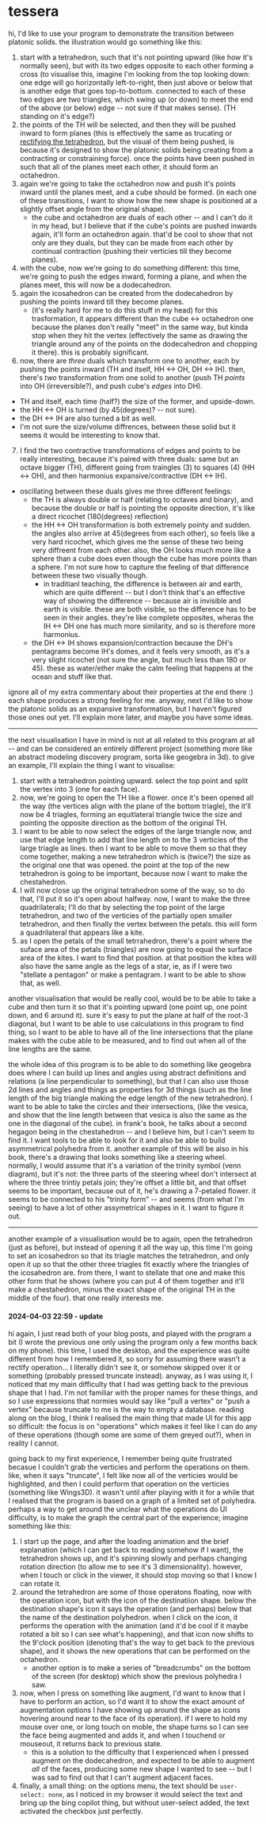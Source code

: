# tessera

hi, I'd like to use your program to demonstrate the transition between platonic solids. the illustration would go something like this:
1. start with a tetrahedron, such that it's not pointing upward (like how it's normally seen), but with its two edges opposite to each other forming a cross (to visualise this, imagine I'm looking from the top looking down: one edge will go horizontally left-to-right, then just above or below that is another edge that goes top-to-bottom. connected to each of these two edges are two triangles, which swing up (or down) to meet the end of the above (or below) edge -- not sure if that makes sense). (TH standing on it's edge?)
2. the points of the TH will be selected, and then they will be pushed inward to form planes (this is effectively the same as trucating or [rectifying the tetrahedron](https://community.wolfram.com/groups/-/m/t/962240), but the visual of them being pushed, is because it's designed to show the platonic solids being creating from a contracting or constraining force). once the points have been pushed in such that all of the planes meet each other, it should form an octahedron.
3. again we're going to take the octahedron now and push it's points inward until the planes meet, and a cube should be formed. (in each one of these transitions, I want to show how the new shape is positioned at a slightly offset angle from the original shape).
	- the cube and octahedron are duals of each other -- and I can't do it in my head, but I believe that if the cube's points are pushed inwards again, it'll form an octahedron again. that'd be cool to show that not only are they duals, but they can be made from each other by continual contraction (pushing their verticies till they become planes).
4. with the cube, now we're going to do something different: this time, we're going to push the edges inward, forming a plane, and when the planes meet, this will now be a dodecahedron.
5. again the icosahedron can be created from the dodecahedron by pushing the points inward till they become planes.
	- (it's really hard for me to do this stuff in my head) for this trasformation, it appears different than the cube <-> octahedron one because the planes don't really "meet" in the same way, but kinda stop when they hit the vertex (effectively the same as drawing the triangle around any of the points on the dodecahedron and chopping it there). this is probably significant.
6. now, there are *three* duals which transform one to another,  each by pushing the points inward (TH and itself, HH <-> OH, DH <-> IH). then, there's *two* transformation from one  solid to another (push TH *points* into OH (irreversible?), and push cube's *edges* into DH).
- TH and itself, each time (half?) the size of the former, and upside-down.
- the HH <-> OH is turned (by 45(degrees)? -- not sure).
- the DH <-> IH are also turned a bit as well.
- I'm not sure the size/volume diffrences, between these solid but it seems it would be interesting to know that. 
7. I find the two contractive transformations of edges and points to be really interesting, because it's paired with three duals: same but an octave bigger (TH), different going from traingles (3) to squares (4) (HH <-> OH), and then harmonius expansive/contractive (DH <-> IH).
- oscillating between these duals gives me three different feelings:
	- the TH is always double or half (relating to octaves and binary), and because the double or half is pointing the opposite direction, it's like a direct ricochet (180(degrees) reflection)
	- the HH <-> OH transformation is both extremely pointy and sudden. the angles also arrive at 45(degrees from each other), so feels like a very hard ricochet, which gives me the sense of these two being very diffreent from each other. also, the OH looks much more like a sphere than a cube does even though the cube has more points than a sphere. I'm not sure how to capture the feeling of that difference between these two visually though.
		- in traditianl teaching, the difference is between air and earth, which are quite different -- but I don't think that's an effective way of showing the difference -- because air is invisible and earth is visible. these are both visible, so the difference has to be seen in their angles. they're like complete opposites, wheras the IH <-> DH one has much more similarity, and so is therefore more harmonius.
	- the DH <-> IH shows expansion/contraction because the DH's pentagrams become IH's domes, and it feels very smooth, as it's a very slight ricochet (not sure the angle, but much less than 180 or 45). these as water/ether make the calm feeling that happens at the ocean and stuff like that.

ignore all of my extra commentary about their properties at the end there :) each shape produces a strong feeling for me. anyway, next I'd like to show the platonic solids as an expansive transformation, but I haven't figured those ones out yet. I'll explain more later, and maybe you have some ideas.

---------------

the next visualisation I have in mind is not at all related to this program at all -- and can be considered an entirely different project (something more like an abstract modeling discovery program, sorta like geogebra in 3d). to give an example, I'll explain the thing I want to visualise:
1. start with a tetrahedron pointing upward. select the top point and split the vertex into 3 (one for each face).
2. now, we're going to open the TH like a flower. once it's been opened all the way (the vertices align with the plane of the bottom triagle), the it'll now be 4 triagles, forming an equitlateral triangle twice the size and pointing the opposite direction as the bottom of the original TH.
3. I want to be able to now select the edges of the large triangle now, and use that edge length to add that line length on to the 3 verticies of the large triagle as lines. then I want to be able to move them so that they come together, making a new tetrahedron which is (twice?) the size as the original one that was opened. the point at the top of the new tetrahedron is going to be important, because now I want to make the chestahedron.
4. I will now close up the original tetrahedron some of the way, so to do that, I'll put it so it's open about halfway. now, I want to make the three quadrilaterals; I'll do that by selecting the top point of the large tetrahedron, and two of the verticies of the partially open smaller tetrahedron, and then finally the vertex between the petals. this will form a quadrilateral that appears like a kite.
5. as I open the petals of the small tetrrahedron, there's a point where the suface area of the petals (triangles) are now going to equal the surface area of the kites. I want to find that position. at that position the kites will also have the same angle as the legs of a star, ie, as if I were two "stellate a pentagon" or make a pentagram. I want to be able to show that, as well.

another visualisation that would be really cool, would be to be able to take a cube and then turn it so that it's pointing upward (one point up, one point down, and 6 around it). sure it's easy to put the plane at half of the root-3 diagonal, but I want to be able to use calculations in this program to find thing, so I want to be able to have all of the line intersections that the plane makes with the cube able to be measured, and to find out when all of the line lengths are the same.

the whole idea of this program is to be able to do something like geogebra does where I can build up lines and angles using abstract definitions and relations (a line perpendicular to something), but that I can also use those 2d lines and angles and things as properties for 3d things (such as the line length of the big triangle making the edge length of the new tetrahedron). I want to be able to take the circles and their intersections, (like the vesica, and show that the line length between that vesica is also the same as the one in the diagonal of the cube). in frank's book, he talks about a second hegagon being in the chestahedron -- and I believe him, but I can't seem to find it. I want tools to be able to look for it and also be able to build asymmetrical polyhedra from it.
	another example of this will be also in his book, there's a drawing that looks something like a steering wheel. normally, I would assume that it's a variation of the trinity symbol (venn diagram), but it's not: the three parts of the steering wheel don't intersect at where the three trintiy petals join; they're offset a little bit, and that offset seems to be important, because out of it, he's drawing a 7-petaled flower. it seems to be connected to his "trinity form" -- and seems (from what I'm seeing) to have a lot of other assymetrical shapes in it. I want to figure it out.

--------

another example of a visualisation would be to again, open the tetrahedron (just as before), but instead of opening it all the way up, this time I'm going to set an icosahedron so that its triagle matches the tetrahedron, and only open it up so that the other three triagles fit exactly where the triangles of the icosahedron are. from there, I want to stellate that one and make this other form that he shows (where you can put 4 of them together and it'll make a chestahedron, minus the exact shape of the original TH in the middle of the four). that one really interests me.

#### 2024-04-03 22:59 - update

hi again, I just read both of your blog posts, and played with the program a bit (I wrote the previous one only using the program only a few months back on my phone). this time, I used the desktop, and the experience was quite different from how I remembered it, so sorry for assuming there wasn't a rectify operation... I literally didn't see it, or somehow skipped over it or something (probably pressed truncate instead). anyway, as I was using it, I noticed that my main difficulty that I had was getting back to the previous shape that I had. I'm not familiar with the proper names for these things, and so I use expressions that normies would say like "pull a vertex" or "push a vertex" because truncate to me is the way to empty a database. reading along on the blog, I think I realised the main thing that made UI for this app so difficult: the focus is on "operations" which makes it feel like I can do any of these operations (though some are some of them greyed out?), when in reality I cannot.

going back to my first experience, I remember being quite frustrated becasue I couldn't grab the verticies and perform the operations on them. like, when it says "truncate", I felt like now all of the verticies would be highlighted, and then I could perform that operation on the verticies (something like Wings3D). it wasn't until after playing with it for a while that I realised that the program is based on a graph of a limited set of polyhedra.
perhaps a way to get around the unclear what the operations do UI difficulty, is to make the graph the central part of the experience; imagine something like this:
1. I start up the page, and after the loading animation and the brief explanation (which I can get back to reading somehow if I want), the tetrahedron shows up, and it's spinning slowly and perhaps changing rotation direction (to allow me to see it's 3 dimensionality). however, when I touch or click in the viewer, it should stop moving so that I know I can rotate it.
2. around the tetrahedron are some of those operatons floating, now with the operation icon, but with the icon of the destinatiion shape. below the destination shape's icon it says the operation (and perhaps) below that the name of the destination polyhedron. when I click on the icon, it performs the operation with the animation (and it'd be cool if it maybe rotated a bit so I can see what's happening), and that icon now shifts to the 9'clock position (denoting that's the way to get back to the previous shape), and it shows the new operations that can be performed on the octahedron.
	- another option is to make a series of "breadcrumbs" on the bottom of the screen (for desktop) which show the previous polyhedra I saw.
3. now, when I press on something like augment, I'd want to know that I have to perform an action, so I'd want it to show the exact amount of augmentation options I have showing up around the shape as icons hovering around near to the face of its operation). if I were to hold my mouse over one, or long touch on moble, the shape turns so I can see the face being augmented and adds it, and when I touchend or mouseout, it returns back to previous state.
	- this is a solution to the difficulty that I experienced when I pressed augment on the dodecahedron, and expected to be able to augment *all* of the faces, producing some new shape I wanted to see -- but I was sad to find out that I can't augment adjacent faces.
4. finally, a small thing: on the options menu, the text should be `user-select: none`, as I noticed in my browser it would select the text and bring up the bing copilot thing, but without user-select added, the text activated the checkbox just perfectly.
